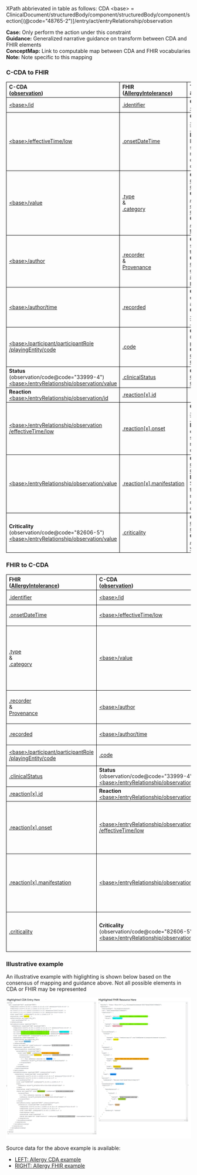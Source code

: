 <style>
td, th {
   border: 1px solid black!important;
}
</style>

XPath abbrievated in table as follows: CDA &lt;base&gt; = ClinicalDocument/structuredBody/component/structuredBody/component/section[(@code="48765-2")]/entry/act/entryRelationship/observation

**Case:** Only perform the action under this constraint <br/>
**Guidance:** Generalized narrative guidance on transform between CDA and FHIR elements <br/>
**ConceptMap:** Link to computable map between CDA and FHIR vocabularies <br/>
**Note:** Note specific to this mapping <br/>

### C-CDA to FHIR

| C-CDA <br/>([observation](http://hl7.org/cda/stds/core/draft1/StructureDefinition-Observation.html)) | FHIR <br/>([AllergyIntolerance](https://build.fhir.org/ig/HL7/US-Core/StructureDefinition-us-core-allergyintolerance.html))| Transform Steps & Notes|
|:-------|:------|:---------|
|[&lt;base&gt;/id](https://build.fhir.org/ig/HL7/CDA-ccda-2.1-sd/StructureDefinition-2.16.840.1.113883.10.20.22.4.7-definitions.html#diff_Observation.id)|[.identifier](https://build.fhir.org/ig/HL7/US-Core/StructureDefinition-us-core-allergyintolerance-definitions.html#AllergyIntolerance.id)|**Guidance:** [CDA id <> FHIR identifier]()|
|[&lt;base&gt;/effectiveTime/low]()|[.onsetDateTime]()|**Guidance**: [CDA <> FHIR Time/Dates]()<br/>**Note:** EffectiveTime/high should not be mapped within onset (DateTime or Period)|
|[&lt;base&gt;/value]()|[.type]()<br/>&<br/> [.category]()|**Guidance:** [CDA CD <> FHIR CodeableConcept]()<br/>**ConceptMap:** [Allergy value <> category ConceptMap]()<br/>**ConceptMap:** [Allergy value <> type ConceptMap]()|
|[&lt;base&gt;/author]()|[.recorder]()<br/>&<br/>[Provenance]()|**Case:** Only map single CDA author to FHIR recorder<br/>**Guidance:** [Generalized guidance on CDA and FHIR provenance]()|
|[&lt;base&gt;/author/time]()|[.recorded]()|**Case:** Only map earliest author/time <br/>**Guidance:** [CDA <> FHIR Time/Dates]()|
|[&lt;base&gt;/participant/participantRole<br/>/playingEntity/code]()|[.code]()|**Case**: Only when CDA negation not present<br/>**Guidance**: [CDA CD <> FHIR CodeableConcept]()|
|**Status**<br/>(observation/code@code="33999-4")<br/>[&lt;base&gt;/entryRelationship/observation/value]()|[.clinicalStatus]()|**Guidance:** [CDA CD <> FHIR CodeableConcept]()
|**Reaction**<br/>[&lt;base&gt;/entryRelationship/observation/id]()|[.reaction[x].id]()<br/>
|[&lt;base&gt;/entryRelationship/observation<br/>/effectiveTime/low]()|[.reaction[x].onset]()|**Guidance:** [CDA <> FHIR Time/Dates]()<br/>**Note:** effectiveTime/high should not be mapped within onset
|[&lt;base&gt;/entryRelationship/observation/value]()|[.reaction[x].manifestation]()|**Guidance:** [CDA CD <> FHIR CodeableConcept]()<br/>**Note:** Both  use SNOMED clinical findings with minor valueSet definition differences
|**Criticality**<br/>(observation/code@code="82606-5")<br/>[&lt;base&gt;/entryRelationship/observation/value]()|[.criticality]()|**Guidance:** [CDA CD <> FHIR CodeableConcept]()<br/>**ConceptMap:** [Allergy Criticality value <> criticality]()

### FHIR to C-CDA

| FHIR <br/>([AllergyIntolerance](https://build.fhir.org/ig/HL7/US-Core/StructureDefinition-us-core-allergyintolerance.html))| C-CDA <br/>([observation](http://hl7.org/cda/stds/core/draft1/StructureDefinition-Observation.html))| Transform Steps & Notes|
|:-------|:------|:---------|
|[.identifier](https://build.fhir.org/ig/HL7/US-Core/StructureDefinition-us-core-allergyintolerance-definitions.html#AllergyIntolerance.id)|[&lt;base&gt;/id](https://build.fhir.org/ig/HL7/CDA-ccda-2.1-sd/StructureDefinition-2.16.840.1.113883.10.20.22.4.7-definitions.html#diff_Observation.id)|**Guidance:** [CDA id <> FHIR identifier]()|
|[.onsetDateTime]()|[&lt;base&gt;/effectiveTime/low]()|**Guidance**: [CDA <> FHIR Time/Dates]()
|[.type]()<br/>&<br/> [.category]()|[&lt;base&gt;/value]()|**Guidance:** [CDA CD <> FHIR CodeableConcept]()<br/>**ConceptMap:** [Allergy value <> category ConceptMap]()<br/>**ConceptMap:** [Allergy value <> type ConceptMap]()|
|[.recorder]()<br/>&<br/>[Provenance]()|[&lt;base&gt;/author]()|**Guidance:** [Generalized guidance on CDA and FHIR provenance]()|
|[.recorded]()|[&lt;base&gt;/author/time]()|**Guidance:** [CDA <> FHIR Time/Dates]()|
|[&lt;base&gt;/participant/participantRole<br/>/playingEntity/code]()|[.code]()|**Guidance**: [CDA CD <> FHIR CodeableConcept]()|
|[.clinicalStatus]()|**Status**<br/>(observation/code@code="33999-4")<br/>[&lt;base&gt;/entryRelationship/observation/value]()|**Guidance:** [CDA CD <> FHIR CodeableConcept]()
|[.reaction[x].id]()|**Reaction**<br/>[&lt;base&gt;/entryRelationship/observation/id]()
|[.reaction[x].onset]()|[&lt;base&gt;/entryRelationship/observation<br/>/effectiveTime/low]()|**Guidance:** [CDA <> FHIR Time/Dates]()<br/>**Note:** effectiveTime/high should not be mapped within onset
|[.reaction[x].manifestation]()|[&lt;base&gt;/entryRelationship/observation/value]()|**Guidance:** [CDA CD <> FHIR CodeableConcept]()<br/>**Note:** Both  use SNOMED clinical findings with minor valueSet definition differences
|[.criticality]()|**Criticality**<br/>(observation/code@code="82606-5")<br/>[&lt;base&gt;/entryRelationship/observation/value]()|**Guidance:** [CDA CD <> FHIR CodeableConcept]()<br/>**ConceptMap:** [Allergy Criticality value <> criticality]()

### Illustrative example

An illustrative example with higlighting is shown below based on the consensus of mapping and guidance above. Not all possible elements in CDA or FHIR may be represented 

<img src="allergy_example.png" />

Source data for the above example is available: 
* [LEFT: Allergy CDA example]()
* [RIGHT: Allergy FHIR example](./AllergyIntolerance-allergy-intolerance-mapped-to-FHIR.html)